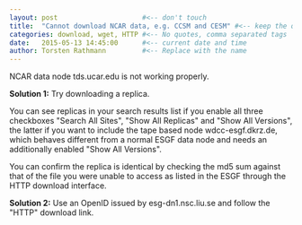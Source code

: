 ```yaml
---
layout: post                     #<-- don't touch
title:  "Cannot download NCAR data, e.g. CCSM and CESM" #<-- keep the quotes " ... "
categories: download, wget, HTTP #<-- No quotes, comma separated tags
date:   2015-05-13 14:45:00      #<-- current date and time
author: Torsten Rathmann         #<-- Replace with the name
---
```


NCAR data node tds.ucar.edu is not working properly. 

**Solution 1:** Try downloading a replica.

You can see replicas in your search results list if you enable all three checkboxes "Search All Sites", "Show All Replicas" and "Show All Versions", the latter if you want to include the tape based node wdcc-esgf.dkrz.de, which behaves different from a normal ESGF data node and needs an additionally enabled "Show All Versions".

You can confirm the replica is identical by checking the md5 sum against that of the file you were unable to access as listed in the ESGF through the HTTP download interface.

**Solution 2:** Use an OpenID issued by esg-dn1.nsc.liu.se and follow the "HTTP" download link.

